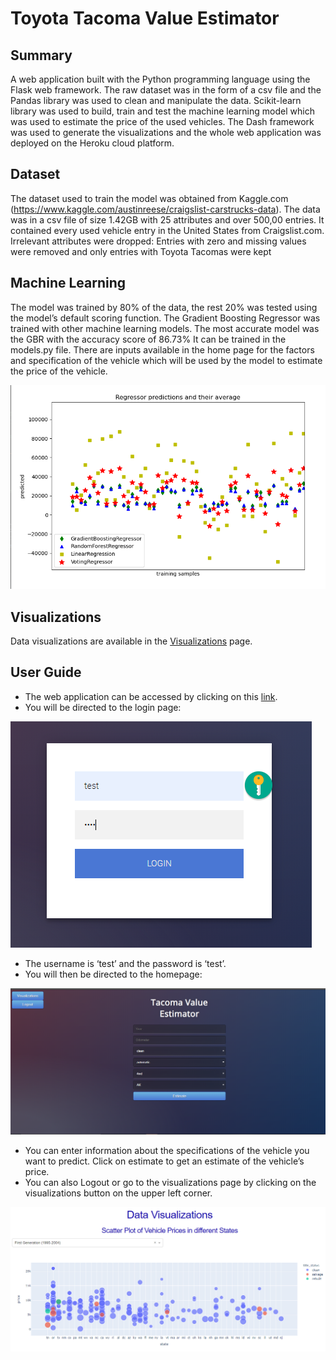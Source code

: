 # Toyota Tacoma Value Estimator
## Summary

A web application built with the Python programming language using the Flask 
web framework. The raw dataset was in the form of a csv file and the Pandas library was used to 
clean and manipulate the data. Scikit-learn library was used to build, train and test the 
machine learning model which was used to estimate the price of the used vehicles. The Dash 
framework was used to generate the visualizations and the whole web application was 
deployed on the Heroku cloud platform. 


## Dataset

The dataset used to train the model was obtained from Kaggle.com 
(https://www.kaggle.com/austinreese/craigslist-carstrucks-data). The data was in a csv file of 
size 1.42GB with 25 attributes and over 500,00 entries. It contained every used vehicle entry in 
the United States from Craigslist.com. Irrelevant attributes were dropped: Entries with zero and missing
values were removed and only entries with Toyota Tacomas were kept
 
 
## Machine Learning

The model was trained by 80% of the data, the rest 20% was tested using the model’s 
default scoring function. The Gradient Boosting Regressor was trained with other machine 
learning models. The most accurate model was the GBR with the accuracy score of 86.73% 
It can be trained in the models.py file. There are inputs available in the home page for the factors and 
specification of the vehicle which will be used by the model to estimate the price of the vehicle. 

![mltraining](/images/mltrain.png)

## Visualizations

Data visualizations are available in the [Visualizations](http://github.com) page. 

## User Guide

* The web application can be accessed by clicking on this [link](https://tacoma-estimator.herokuapp.com/).
* You will be directed to the login page:

![login](/images/login.png)

* The username is ‘test’ and the password is ‘test’.
* You will then be directed to the homepage:

![home](/images/homepage.png)

* You can enter information about the specifications of the vehicle you want to predict. Click on estimate to get an estimate of the vehicle’s price.
* You can also Logout or go to the visualizations page by clicking on the visualizations button on the upper left corner.

![visual](/images/visual.png)









